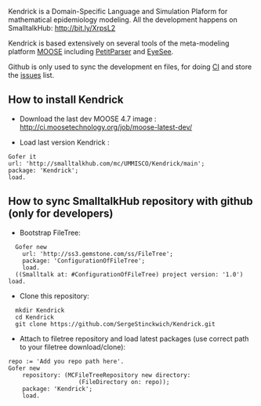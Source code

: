 Kendrick is a Domain-Specific Language and Simulation Plaform for mathematical epidemiology modeling. All the development happens on SmalltalkHub: http://bit.ly/XrpsL2

Kendrick is based extensively on several tools of the meta-modeling platform [MOOSE](http://www.moosetechnology.org/) including [PetitParser](http://www.moosetechnology.org/tools/petitparser) and [EyeSee](http://www.moosetechnology.org/tools/eyesee).

Github is only used to sync the development en files, for doing [CI](https://travis-ci.org/SergeStinckwich/Kendrick) and store the [issues](https://github.com/SergeStinckwich/Kendrick/issues) list.

## How to install Kendrick

* Download the last dev MOOSE 4.7 image : http://ci.moosetechnology.org/job/moose-latest-dev/

* Load last version Kendrick :

```Smalltalk
Gofer iturl: 'http://smalltalkhub.com/mc/UMMISCO/Kendrick/main';package: 'Kendrick';load.````

## How to sync SmalltalkHub repository with github (only for developers)
* Bootstrap FileTree:

```Smalltalk
  Gofer new
    url: 'http://ss3.gemstone.com/ss/FileTree';
    package: 'ConfigurationOfFileTree';
    load.
  ((Smalltalk at: #ConfigurationOfFileTree) project version: '1.0') load.
```

* Clone this repository:

```shell
  mkdir Kendrick
  cd Kendrick
  git clone https://github.com/SergeStinckwich/Kendrick.git
```

* Attach to filetree repository and load latest packages (use correct path to your filetree download/clone):

```Smalltalk
repo := 'Add you repo path here'.
Gofer new
    repository: (MCFileTreeRepository new directory: 
                    (FileDirectory on: repo));
    package: 'Kendrick';
    load.
```
